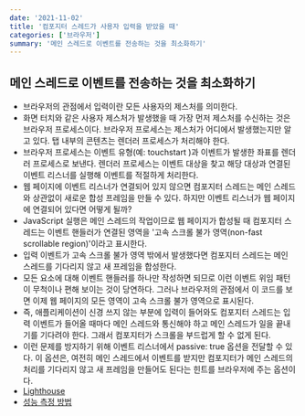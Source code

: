 ```yaml
---
date: '2021-11-02'
title: '컴포지터 스레드가 사용자 입력을 받았을 때'
categories: ['브라우저']
summary: '메인 스레드로 이벤트를 전송하는 것을 최소화하기'
---
```

## 메인 스레드로 이벤트를 전송하는 것을 최소화하기
- 브라우저의 관점에서 입력이란 모든 사용자의 제스처를 의미한다.
- 화면 터치와 같은 사용자 제스처가 발생했을 때 가장 먼저 제스처를 수신하는 것은 브라우저 프로세스이다. 브라우저 프로세스는 제스처가 어디에서 발생했는지만 알고 있다. 탭 내부의 콘텐츠는 렌더러 프로세스가 처리해야 한다.
- 브라우저 프로세스는 이벤트 유형(예: touchstart )과 이벤트가 발생한 좌표를 렌더러 프로세스로 보낸다. 렌더러 프로세스는 이벤트 대상을 찾고 해당 대상과 연결된 이벤트 리스너를 실행해 이벤트를 적절하게 처리한다.
- 웹 페이지에 이벤트 리스너가 연결되어 있지 않으면 컴포지터 스레드는 메인 스레드와 상관없이 새로운 합성 프레임을 만들 수 있다. 하지만 이벤트 리스너가 웹 페이지에 연결되어 있다면 어떻게 될까?
- JavaScript 실행은 메인 스레드의 작업이므로 웹 페이지가 합성될 때 컴포지터 스레드는 이벤트 핸들러가 연결된 영역을 '고속 스크롤 불가 영역(non-fast scrollable region)'이라고 표시한다.
- 입력 이벤트가 고속 스크롤 불가 영역 밖에서 발생했다면 컴포지터 스레드는 메인 스레드를 기다리지 않고 새 프레임을 합성한다.
- 모든 요소에 대해 이벤트 핸들러를 하나만 작성하면 되므로 이런 이벤트 위임 패턴이 무척이나 편해 보이는 것이 당연하다. 그러나 브라우저의 관점에서 이 코드를 보면 이제 웹 페이지의 모든 영역이 고속 스크롤 불가 영역으로 표시된다.
- 즉, 애플리케이션이 신경 쓰지 않는 부분에 입력이 들어와도 컴포지터 스레드는 입력 이벤트가 들어올 때마다 메인 스레드와 통신해야 하고 메인 스레드가 일을 끝내기를 기다려야 한다. 그래서 컴포지터가 스크롤을 부드럽게 할 수 없게 된다.
- 이런 문제를 방지하기 위해 이벤트 리스너에서 passive: true 옵션을 전달할 수 있다. 이 옵션은, 여전히 메인 스레드에서 이벤트를 받지만 컴포지터가 메인 스레드의 처리를 기다리지 않고 새 프레임을 만들어도 된다는 힌트를 브라우저에 주는 옵션이다.
- [Lighthouse](https://developers.google.com/web/tools/lighthouse/)
- [성능 측정 방법](https://developer.chrome.com/docs/devtools/speed/get-started/#goal_of_tutorial)
